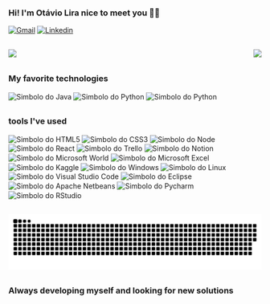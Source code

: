 ### Hi! I'm Otávio Lira nice to meet you 👋😄

[![Gmail](https://img.shields.io/badge/Gmail-D14836?style=for-the-badge&logo=gmail&logoColor=white)](otavioliraneves@gmail.com)
[![Linkedin](https://img.shields.io/badge/LinkedIn-0077B5?style=for-the-badge&logo=linkedin&logoColor=white)](https://www.linkedin.com/in/otavioliraneves/)

##

<div style="display: inline_block">
 
 <img  height="180em" src="https://github-readme-stats.vercel.app/api?username=OtavioLira&show_icons=true&title_color=F6F1E9&text_color=000000&icon_color=f8d847&bg_color=-30,DC3535,FF8400,FFD93D"/>
 
  <img height="180em" align="right" src="https://github-readme-stats.vercel.app/api/top-langs/?username=OtavioLira&layout=compact&langs_count=7&hide=EJS&card_width=340&title_color=F6F1E9&text_color=000000&icon_color=f8d847&bg_color=-30,DC3535,FF8400,FFD93D"/>
 
</div>

##

<div style="display: inline_block">
 <h3>My favorite technologies</h3>
 <img align="center" alt="Simbolo do Java" src="https://img.shields.io/badge/Java-ED8B00?style=for-the-badge&logo=openjdk&logoColor=white"/>
 <img align="center" alt="Simbolo do Python" src="https://img.shields.io/badge/Python-3776AB?style=for-the-badge&logo=python&logoColor=white"/>
 <img align="center" alt="Simbolo do Python" src="https://img.shields.io/badge/JavaScript-F7DF1E?style=for-the-badge&logo=javascript&logoColor=black"/>
</div>

##

<div style="display: inline_block">
 <h3>tools I've used</h3>
 <img align="center" alt="Simbolo do HTML5" src="https://img.shields.io/badge/HTML5-E34F26?style=for-the-badge&logo=html5&logoColor=white"/>    
 <img align="center" alt="Simbolo do CSS3" src="https://img.shields.io/badge/CSS3-1572B6?style=for-the-badge&logo=css3&logoColor=white"/>
 <img align="center" alt="Simbolo do Node" src="https://img.shields.io/badge/Node.js-43853D?style=for-the-badge&logo=node.js&logoColor=white"/>
 <img align="center" alt="Simbolo do React" src="https://img.shields.io/badge/React-20232A?style=for-the-badge&logo=react&logoColor=61DAFB"/>
 <img align="center" alt="Simbolo do Trello" src="https://img.shields.io/badge/Trello-0052CC?style=for-the-badge&logo=trello&logoColor=white"/>
 <img align="center" alt="Simbolo do Notion" src="https://img.shields.io/badge/Notion-000000?style=for-the-badge&logo=notion&logoColor=white"/>
 <img align="center" alt="Simbolo do Microsoft World" src="https://img.shields.io/badge/Microsoft_Word-2B579A?style=for-the-badge&logo=microsoft-word&logoColor=white"/>
 <img align="center" alt="Simbolo do Microsoft Excel" src="https://img.shields.io/badge/Microsoft_Excel-217346?style=for-the-badge&logo=microsoft-excel&logoColor=white"/>
 <img align="center" alt="Simbolo do Kaggle" src="https://img.shields.io/badge/Kaggle-20BEFF?style=for-the-badge&logo=Kaggle&logoColor=white"/>
 <img align="center" alt="Simbolo do Windows" src="https://img.shields.io/badge/Windows-0078D6?style=for-the-badge&logo=windows&logoColor=white"/>
 <img align="center" alt="Simbolo do Linux" src="https://img.shields.io/badge/Linux-FCC624?style=for-the-badge&logo=linux&logoColor=black"/>
 <img align="center" alt="Simbolo do Visual Studio Code" src="https://img.shields.io/badge/Visual_Studio_Code-0078D4?style=for-the-badge&logo=visual%20studio%20code&logoColor=white"/>
 <img align="center" alt="Simbolo do Eclipse" src="https://img.shields.io/badge/Eclipse-2C2255?style=for-the-badge&logo=eclipse&logoColor=white"/>
 <img align="center" alt="Simbolo do Apache Netbeans" src="https://img.shields.io/badge/apache%20netbeans-1B6AC6?style=for-the-badge&logo=apache%20netbeans%20IDE&logoColor=white"/>
 <img align="center" alt="Simbolo do Pycharm" src="https://img.shields.io/badge/PyCharm-000000.svg?&style=for-the-badge&logo=PyCharm&logoColor=white"/>
 <img align="center" alt="Simbolo do RStudio" src="https://img.shields.io/badge/RStudio-75AADB?style=for-the-badge&logo=RStudio&logoColor=white"/>
    
</div>

##

![Snake](https://github.com/OtavioLira/OtavioLira/blob/main/github-user-contribution.svg)

##

### Always developing myself and looking for new solutions
